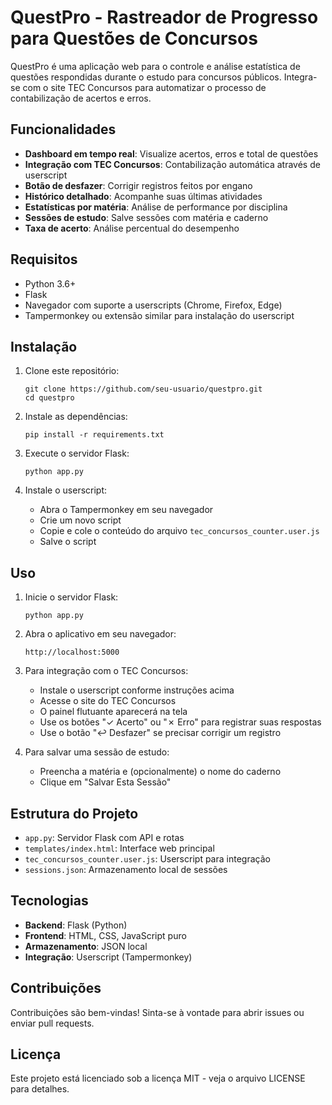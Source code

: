 # QuestPro - Rastreador de Progresso para Questões de Concursos

QuestPro é uma aplicação web para o controle e análise estatística de questões respondidas durante o estudo para concursos públicos. Integra-se com o site TEC Concursos para automatizar o processo de contabilização de acertos e erros.

## Funcionalidades

- **Dashboard em tempo real**: Visualize acertos, erros e total de questões
- **Integração com TEC Concursos**: Contabilização automática através de userscript
- **Botão de desfazer**: Corrigir registros feitos por engano
- **Histórico detalhado**: Acompanhe suas últimas atividades
- **Estatísticas por matéria**: Análise de performance por disciplina
- **Sessões de estudo**: Salve sessões com matéria e caderno
- **Taxa de acerto**: Análise percentual do desempenho

## Requisitos

- Python 3.6+
- Flask
- Navegador com suporte a userscripts (Chrome, Firefox, Edge)
- Tampermonkey ou extensão similar para instalação do userscript

## Instalação

1. Clone este repositório:
   ```
   git clone https://github.com/seu-usuario/questpro.git
   cd questpro
   ```

2. Instale as dependências:
   ```
   pip install -r requirements.txt
   ```

3. Execute o servidor Flask:
   ```
   python app.py
   ```

4. Instale o userscript:
   - Abra o Tampermonkey em seu navegador
   - Crie um novo script
   - Copie e cole o conteúdo do arquivo `tec_concursos_counter.user.js`
   - Salve o script

## Uso

1. Inicie o servidor Flask:
   ```
   python app.py
   ```

2. Abra o aplicativo em seu navegador:
   ```
   http://localhost:5000
   ```

3. Para integração com o TEC Concursos:
   - Instale o userscript conforme instruções acima
   - Acesse o site do TEC Concursos
   - O painel flutuante aparecerá na tela
   - Use os botões "✓ Acerto" ou "✗ Erro" para registrar suas respostas
   - Use o botão "↩ Desfazer" se precisar corrigir um registro

4. Para salvar uma sessão de estudo:
   - Preencha a matéria e (opcionalmente) o nome do caderno
   - Clique em "Salvar Esta Sessão"

## Estrutura do Projeto

- `app.py`: Servidor Flask com API e rotas
- `templates/index.html`: Interface web principal
- `tec_concursos_counter.user.js`: Userscript para integração
- `sessions.json`: Armazenamento local de sessões

## Tecnologias

- **Backend**: Flask (Python)
- **Frontend**: HTML, CSS, JavaScript puro
- **Armazenamento**: JSON local
- **Integração**: Userscript (Tampermonkey)

## Contribuições

Contribuições são bem-vindas! Sinta-se à vontade para abrir issues ou enviar pull requests.

## Licença

Este projeto está licenciado sob a licença MIT - veja o arquivo LICENSE para detalhes.
